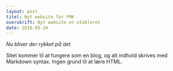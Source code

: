 ```yaml
---
layout: post
titel: Nyt website for FMK
overskrift: Nyt website er etableret
date: 2016-05-24
---
```


*Nu bliver der rykket på det*

Sitet kommer til at fungere som en blog, og alt indhold skrives med Markdown syntax. Ingen grund til at lære HTML.
